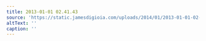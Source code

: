 ```yaml
---
title: 2013-01-01 02.41.43
source: 'https://static.jamesdigioia.com/uploads/2014/01/2013-01-01-02-41-43-scaled.jpg'
altText: ''
caption: ''
---
```


